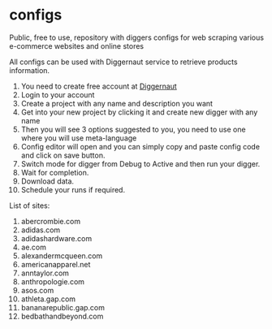 # configs
Public, free to use, repository with diggers configs for web scraping various e-commerce websites and online stores

All configs can be used with Diggernaut service to retrieve products information.

1. You need to create free account at [Diggernaut](https://www.diggernaut.com/)
2. Login to your account
3. Create a project with any name and description you want
4. Get into your new project by clicking it and create new digger with any name
5. Then you will see 3 options suggested to you, you need to use one where you will use meta-language
6. Config editor will open and you can simply copy and paste config code and click on save button.
7. Switch mode for digger from Debug to Active and then run your digger.
8. Wait for completion.
9. Download data.
10. Schedule your runs if required.

List of sites:

1. abercrombie.com
2. adidas.com
3. adidashardware.com
4. ae.com
5. alexandermcqueen.com
6. americanapparel.net
7. anntaylor.com
8. anthropologie.com
9. asos.com
10. athleta.gap.com
11. bananarepublic.gap.com
12. bedbathandbeyond.com

